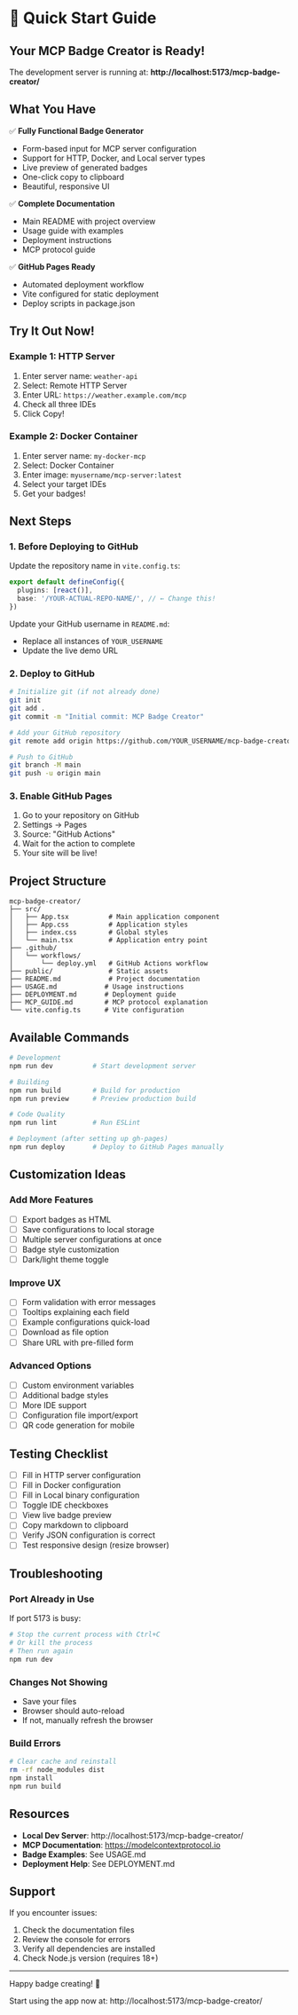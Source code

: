 # 🚀 Quick Start Guide

## Your MCP Badge Creator is Ready!

The development server is running at: **http://localhost:5173/mcp-badge-creator/**

## What You Have

✅ **Fully Functional Badge Generator**
- Form-based input for MCP server configuration
- Support for HTTP, Docker, and Local server types
- Live preview of generated badges
- One-click copy to clipboard
- Beautiful, responsive UI

✅ **Complete Documentation**
- Main README with project overview
- Usage guide with examples
- Deployment instructions
- MCP protocol guide

✅ **GitHub Pages Ready**
- Automated deployment workflow
- Vite configured for static deployment
- Deploy scripts in package.json

## Try It Out Now!

### Example 1: HTTP Server
1. Enter server name: `weather-api`
2. Select: Remote HTTP Server
3. Enter URL: `https://weather.example.com/mcp`
4. Check all three IDEs
5. Click Copy!

### Example 2: Docker Container
1. Enter server name: `my-docker-mcp`
2. Select: Docker Container
3. Enter image: `myusername/mcp-server:latest`
4. Select your target IDEs
5. Get your badges!

## Next Steps

### 1. Before Deploying to GitHub

Update the repository name in `vite.config.ts`:
```typescript
export default defineConfig({
  plugins: [react()],
  base: '/YOUR-ACTUAL-REPO-NAME/', // ← Change this!
})
```

Update your GitHub username in `README.md`:
- Replace all instances of `YOUR_USERNAME`
- Update the live demo URL

### 2. Deploy to GitHub

```bash
# Initialize git (if not already done)
git init
git add .
git commit -m "Initial commit: MCP Badge Creator"

# Add your GitHub repository
git remote add origin https://github.com/YOUR_USERNAME/mcp-badge-creator.git

# Push to GitHub
git branch -M main
git push -u origin main
```

### 3. Enable GitHub Pages

1. Go to your repository on GitHub
2. Settings → Pages
3. Source: "GitHub Actions"
4. Wait for the action to complete
5. Your site will be live!

## Project Structure

```
mcp-badge-creator/
├── src/
│   ├── App.tsx          # Main application component
│   ├── App.css          # Application styles
│   ├── index.css        # Global styles
│   └── main.tsx         # Application entry point
├── .github/
│   └── workflows/
│       └── deploy.yml   # GitHub Actions workflow
├── public/              # Static assets
├── README.md            # Project documentation
├── USAGE.md            # Usage instructions
├── DEPLOYMENT.md       # Deployment guide
├── MCP_GUIDE.md        # MCP protocol explanation
└── vite.config.ts      # Vite configuration
```

## Available Commands

```bash
# Development
npm run dev          # Start development server

# Building
npm run build        # Build for production
npm run preview      # Preview production build

# Code Quality
npm run lint         # Run ESLint

# Deployment (after setting up gh-pages)
npm run deploy       # Deploy to GitHub Pages manually
```

## Customization Ideas

### Add More Features
- [ ] Export badges as HTML
- [ ] Save configurations to local storage
- [ ] Multiple server configurations at once
- [ ] Badge style customization
- [ ] Dark/light theme toggle

### Improve UX
- [ ] Form validation with error messages
- [ ] Tooltips explaining each field
- [ ] Example configurations quick-load
- [ ] Download as file option
- [ ] Share URL with pre-filled form

### Advanced Options
- [ ] Custom environment variables
- [ ] Additional badge styles
- [ ] More IDE support
- [ ] Configuration file import/export
- [ ] QR code generation for mobile

## Testing Checklist

- [ ] Fill in HTTP server configuration
- [ ] Fill in Docker configuration
- [ ] Fill in Local binary configuration
- [ ] Toggle IDE checkboxes
- [ ] View live badge preview
- [ ] Copy markdown to clipboard
- [ ] Verify JSON configuration is correct
- [ ] Test responsive design (resize browser)

## Troubleshooting

### Port Already in Use
If port 5173 is busy:
```bash
# Stop the current process with Ctrl+C
# Or kill the process
# Then run again
npm run dev
```

### Changes Not Showing
- Save your files
- Browser should auto-reload
- If not, manually refresh the browser

### Build Errors
```bash
# Clear cache and reinstall
rm -rf node_modules dist
npm install
npm run build
```

## Resources

- **Local Dev Server**: http://localhost:5173/mcp-badge-creator/
- **MCP Documentation**: https://modelcontextprotocol.io
- **Badge Examples**: See USAGE.md
- **Deployment Help**: See DEPLOYMENT.md

## Support

If you encounter issues:
1. Check the documentation files
2. Review the console for errors
3. Verify all dependencies are installed
4. Check Node.js version (requires 18+)

---

Happy badge creating! 🎉

Start using the app now at: http://localhost:5173/mcp-badge-creator/
